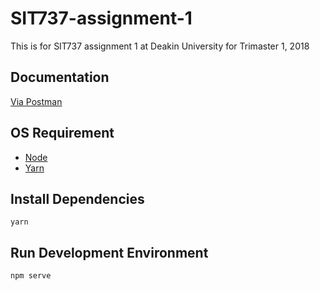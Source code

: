 # SIT737-assignment-1
This is for SIT737 assignment 1 at Deakin University for Trimaster 1, 2018

## Documentation
[Via Postman](https://documenter.getpostman.com/view/90962/RW89JTyQ)

## OS Requirement
- [Node](https://nodejs.org/en/)
- [Yarn](https://yarnpkg.com/en/)

## Install Dependencies
```
yarn
```

## Run Development Environment
```
npm serve
```
